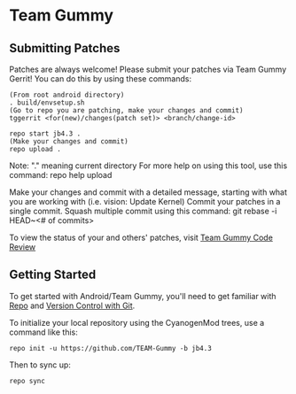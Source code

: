Team Gummy
===========

Submitting Patches
------------------
Patches are always welcome!  Please submit your patches via Team Gummy Gerrit!
You can do this by using these commands:

    (From root android directory)
    . build/envsetup.sh
    (Go to repo you are patching, make your changes and commit)
    tggerrit <for(new)/changes(patch set)> <branch/change-id> 

    repo start jb4.3 .
    (Make your changes and commit)
    repo upload .
Note: "." meaning current directory
For more help on using this tool, use this command: repo help upload

Make your changes and commit with a detailed message, starting with what you are working with (i.e. vision: Update Kernel)
Commit your patches in a single commit. Squash multiple commit using this command: git rebase -i HEAD~<# of commits>

To view the status of your and others' patches, visit [Team Gummy Code Review](http://androidhosting.org:8080)


Getting Started
---------------

To get started with Android/Team Gummy, you'll need to get
familiar with [Repo](https://source.android.com/source/using-repo.html) and [Version Control with Git](https://source.android.com/source/version-control.html).

To initialize your local repository using the CyanogenMod trees, use a command like this:

    repo init -u https://github.com/TEAM-Gummy -b jb4.3

Then to sync up:

    repo sync
